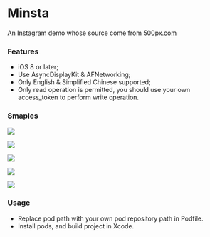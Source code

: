 # Minsta
An Instagram demo whose source come from [500px.com](https://500px.com)

### Features

* iOS 8 or later;
* Use AsyncDisplayKit & AFNetworking;
* Only English & Simplified Chinese supported;
* Only read operation is permitted, you should use your own access_token to perform write operation.

### Smaples

![](https://github.com/maocl023/Minsta/blob/master/Samples/Simplified_Chinese_iPhone_5S_Home.png)

![](https://github.com/maocl023/Minsta/blob/master/Samples/Simplified_Chinese_iPhone_5S_Search.png)

![](https://github.com/maocl023/Minsta/blob/master/Samples/English_iPhone_6S_Home_Portrait.png)

![](https://github.com/maocl023/Minsta/blob/master/Samples/English_iPhone_6S_Home_Landscape.png)

![](https://github.com/maocl023/Minsta/blob/master/Samples/English_iPhone_6S_Search_Landscape.png)

### Usage

* Replace pod path with your own pod repository path in Podfile.
* Install pods, and build project in Xcode.